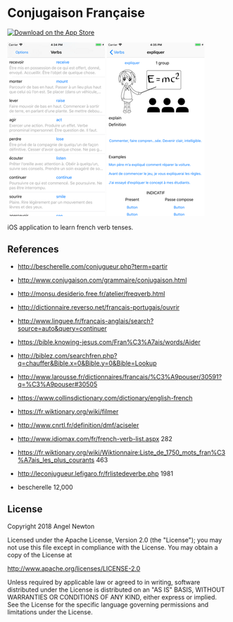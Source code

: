 Conjugaison Française
=====================
[![Download on the App Store](http://linkmaker.itunes.apple.com/images/badges/en-us/badge_appstore-lrg.svg)](https://itunes.apple.com/us/app/conjugaison-française/id1338263242?ls=1&mt=8)

![Scheme](/readmeImages/SimulatorScreenShot-iPhone8Plus-2018-01-05at16.34.52.png)
![Scheme](/readmeImages/SimulatorScreenShot-iPhone8Plus-2018-01-05at16.35.16.png)

iOS application to learn french verb tenses.



References
----------
- http://bescherelle.com/conjugueur.php?term=partir
- http://www.conjugaison.com/grammaire/conjugaison.html
- http://monsu.desiderio.free.fr/atelier/freqverb.html
- http://dictionnaire.reverso.net/francais-portugais/ouvrir
- http://www.linguee.fr/francais-anglais/search?source=auto&query=continuer
- https://bible.knowing-jesus.com/Fran%C3%A7ais/words/Aider
- http://biblez.com/searchfren.php?q=chauffer&Bible.x=0&Bible.y=0&Bible=Lookup
- http://www.larousse.fr/dictionnaires/francais/%C3%A9pouser/30591?q=%C3%A9pouser#30505
- https://www.collinsdictionary.com/dictionary/english-french
- https://fr.wiktionary.org/wiki/filmer
- http://www.cnrtl.fr/definition/dmf/aciseler

- http://www.idiomax.com/fr/french-verb-list.aspx  282
- https://fr.wiktionary.org/wiki/Wiktionnaire:Liste_de_1750_mots_fran%C3%A7ais_les_plus_courants 463
- http://leconjugueur.lefigaro.fr/frlistedeverbe.php  1981
- bescherelle 12,000



## License

Copyright 2018 Angel Newton

Licensed under the Apache License, Version 2.0 (the "License"); you may not use this file except in compliance with the License. You may obtain a copy of the License at

http://www.apache.org/licenses/LICENSE-2.0

Unless required by applicable law or agreed to in writing, software distributed under the License is distributed on an "AS IS" BASIS, WITHOUT WARRANTIES OR CONDITIONS OF ANY KIND, either express or implied. See the License for the specific language governing permissions and limitations under the License.


